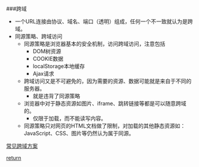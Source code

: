 ###跨域
* 一个URL连接由协议、域名、端口（透明）组成，任何一个不一致就认为是跨域。
* 同源策略、跨域访问
    * 同源策略是浏览器基本的安全机制，访问跨域访问，注意包括
        * DOM树资源
        * COOKIE数据
        * localStorage本地缓存
        * Ajax请求
    * 跨域访问又是不可避免的，因为需要的资源、数据可能就是来自于不同的服务器。
        * 就是违背了同源策略
    * 浏览器中对于静态资源如图片、iframe、跳转链接等都是可以随意跨域的。
        * 仅限于加载，而不能读写内容。
    * 同源策略只对网页的HTML文档做了限制，对加载的其他静态资源如：JavaScript、CSS、图片等仍然认为属于同源。



[常见跨域方案](https://www.cnblogs.com/ahole/p/5885122.html)

[return](README.md)